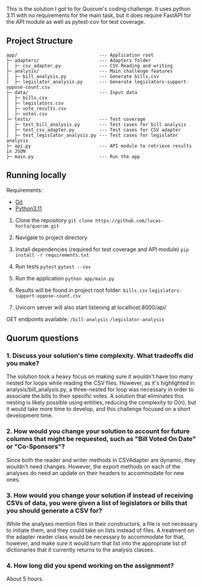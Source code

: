 This is the solution I got to for Quorum's coding challenge. It uses python 3.11 with no requirements for the main task, but it does require FastAPI for the API module as well as pytest-cov for test coverage.

## Project Structure
```
app/                              --- Application root
├─ adapters/                      --- Adapters folder
│  ├─ csv_adapter.py              --- CSV Reading and writing
├─ analysis/                      --- Main challenge features
│  ├─ bill_analysis.py            --- Generate bills.csv
│  ├─ legislator_analysis.py      --- Generate legislators-support-oppose-count.csv
├─ data/                          --- Input data
│  ├─ bills.csv
│  ├─ legislators.csv
│  ├─ vote_results.csv
│  ├─ votes.csv
├─ tests/                         --- Test coverage
│  ├─ test_bill_analysis.py       --- Test cases for bill analysis
│  ├─ test_csv_adapter.py         --- Test cases for CSV adapter
│  ├─ test_legislator_analysis.py --- Test cases for legislator analysis
├─ api.py                         --- API module to retrieve results in JSON
├─ main.py                        --- Run the app
```

## Running locally

Requirements:
- [Git](https://git-scm.com/downloads)
- [Python3.11](https://www.python.org/downloads/)

1. Clone the repository
`git clone https://github.com/lucas-horta/quorum.git`

2. Navigate to project directory

3. Install dependencies (required for test coverage and API module)
`pip install -r requirements.txt`

4. Run tests
`pytest`
`pytest --cov`

5. Run the application
`python app/main.py`

6. Results will be found in project root folder:
`bills.csv`
`legislators-support-oppose-count.csv`

7. Uvicorn server will also start listening at localhost:8000/api/

GET endpoints available:
`/bill-analysis`
`/legislator-analysis`

## Quorum questions

### 1. Discuss your solution's time complexity. What tradeoffs did you make?
The solution took a heavy focus on making sure it wouldn't have too many nested for loops while reading the CSV files. However, as it's highlighted in analysis/bill_analysis.py, a three-nested for loop was necessary in order to associate the bills to their specific votes. A solution that eliminates this nesting is likely possible using entities, reducing the complexity to O(n), but it would take more time to develop, and this challenge focused on a short development time.

### 2. How would you change your solution to account for future columns that might be requested, such as "Bill Voted On Date" or "Co-Sponsors"?
Since both the reader and writer methods in CSVAdapter are dynamic, they wouldn't need changes. However, the export methods on each of the analyses do need an update on their headers to accommodate for new ones.

### 3. How would you change your solution if instead of receiving CSVs of data, you were given a list of legislators or bills that you should generate a CSV for?
While the analyses mention files in their constructors, a file is not necessary to initiate them, and they could take on lists instead of files. A treatment on the adapter reader class would be necessary to accommodate for that, however, and make sure it would turn that list into the appropriate list of dictionaries that it currently returns to the analysis classes.

### 4. How long did you spend working on the assignment?
About 5 hours.
